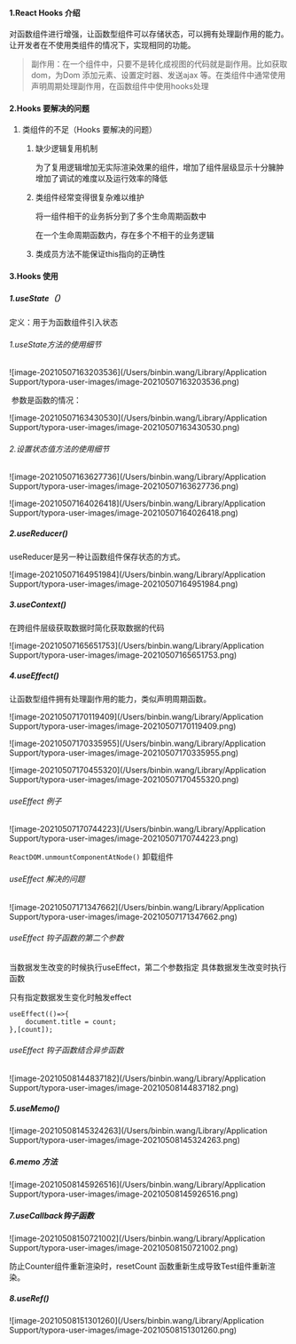 #### 1.React Hooks 介绍

对函数组件进行增强，让函数型组件可以存储状态，可以拥有处理副作用的能力。让开发者在不使用类组件的情况下，实现相同的功能。

> 副作用：在一个组件中，只要不是转化成视图的代码就是副作用。比如获取dom，为Dom 添加元素、设置定时器、发送ajax 等。在类组件中通常使用声明周期处理副作用，在函数组件中使用hooks处理

#### 2.Hooks 要解决的问题

1. 类组件的不足（Hooks 要解决的问题）

   1. 缺少逻辑复用机制

      为了复用逻辑增加无实际渲染效果的组件，增加了组件层级显示十分臃肿增加了调试的难度以及运行效率的降低

   2. 类组件经常变得很复杂难以维护

      将一组件相干的业务拆分到了多个生命周期函数中

      在一个生命周期函数内，存在多个不相干的业务逻辑

   3. 类成员方法不能保证this指向的正确性

#### 3.Hooks 使用

##### 1.useState（）

定义：用于为函数组件引入状态

###### 1.useState方法的使用细节

![image-20210507163203536](/Users/binbin.wang/Library/Application Support/typora-user-images/image-20210507163203536.png)

​	参数是函数的情况：



![image-20210507163430530](/Users/binbin.wang/Library/Application Support/typora-user-images/image-20210507163430530.png)

###### 2.设置状态值方法的使用细节

![image-20210507163627736](/Users/binbin.wang/Library/Application Support/typora-user-images/image-20210507163627736.png)

![image-20210507164026418](/Users/binbin.wang/Library/Application Support/typora-user-images/image-20210507164026418.png)

##### 2.useReducer()

useReducer是另一种让函数组件保存状态的方式。

![image-20210507164951984](/Users/binbin.wang/Library/Application Support/typora-user-images/image-20210507164951984.png)

##### 3.useContext()

在跨组件层级获取数据时简化获取数据的代码

![image-20210507165651753](/Users/binbin.wang/Library/Application Support/typora-user-images/image-20210507165651753.png)

##### 4.useEffect()

让函数型组件拥有处理副作用的能力，类似声明周期函数。

![image-20210507170119409](/Users/binbin.wang/Library/Application Support/typora-user-images/image-20210507170119409.png)

![image-20210507170335955](/Users/binbin.wang/Library/Application Support/typora-user-images/image-20210507170335955.png)

![image-20210507170455320](/Users/binbin.wang/Library/Application Support/typora-user-images/image-20210507170455320.png)

###### useEffect 例子

![image-20210507170744223](/Users/binbin.wang/Library/Application Support/typora-user-images/image-20210507170744223.png)

`ReactDOM.unmountComponentAtNode()` 卸载组件

###### useEffect 解决的问题

![image-20210507171347662](/Users/binbin.wang/Library/Application Support/typora-user-images/image-20210507171347662.png)

###### useEffect 钩子函数的第二个参数

当数据发生改变的时候执行useEffect，第二个参数指定 具体数据发生改变时执行函数

只有指定数据发生变化时触发effect

```
useEffect(()=>{
	document.title = count;
},[count]);
```

###### useEffect 钩子函数结合异步函数

![image-20210508144837182](/Users/binbin.wang/Library/Application Support/typora-user-images/image-20210508144837182.png)

##### 5.useMemo()

![image-20210508145324263](/Users/binbin.wang/Library/Application Support/typora-user-images/image-20210508145324263.png)

##### 6.memo 方法

![image-20210508145926516](/Users/binbin.wang/Library/Application Support/typora-user-images/image-20210508145926516.png)

##### 7.useCallback钩子函数

![image-20210508150721002](/Users/binbin.wang/Library/Application Support/typora-user-images/image-20210508150721002.png)

防止Counter组件重新渲染时，resetCount 函数重新生成导致Test组件重新渲染。

##### 8.useRef()

![image-20210508151301260](/Users/binbin.wang/Library/Application Support/typora-user-images/image-20210508151301260.png)